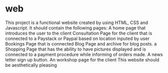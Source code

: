 # web
This project is a functional website created by using HTML, CSS and Javascript. 
It should contain the following pages:
  A home page that introduces the user to the client
  Consultation Page for the client that is connected to a Paystack or Paypal based on location inputed by user
  Bookings Page that is connected 
  Blog Page and archive for blog posts. 
  a Shopping Page that has the ability to have pictures displayed and is connected to a payment procedure while informing of orders made. 
  A news letter sign up button. 
  An workshop page for the client
This website should be aesthetically pleasing
